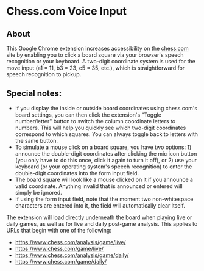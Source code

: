 # Chess.com Voice Input

## About

This Google Chrome extension increases accessibility on the [chess.com](https://www.chess.com/) site by enabling you to click a board square via your browser's speech recognition or your keyboard. A two-digit coordinate system is used for the move input (a1 = 11, b3 = 23, c5 = 35, etc.), which is straightforward for speech recognition to pickup. 

## Special notes:

- If you display the inside or outside board coordinates using chess.com's board settings, you can then click the extension's "Toggle number/letter" button to switch the column coordinate letters to numbers. This will help you quickly see which two-digit coordinates correspond to which squares. You can always toggle back to letters with the same button.
- To simulate a mouse click on a board square, you have two options: 1) announce the double-digit coordinates after clicking the mic icon button (you only have to do this once, click it again to turn it off), or 2) use your keyboard (or your operating system's speech recognition) to enter the double-digit coordinates into the form input field. 
- The board square will look like a mouse clicked on it if you announce a valid coordinate. Anything invalid that is announced or entered will simply be ignored.
- If using the form input field, note that the moment two non-whitespace characters are entered into it, the field will automatically clear itself. 

The extension will load directly underneath the board when playing live or daily games, as well as for live and daily post-game analysis. This applies to URLs that begin with one of the following: 

- https://www.chess.com/analysis/game/live/
- https://www.chess.com/game/live/
- https://www.chess.com/analysis/game/daily/
- https://www.chess.com/game/daily/















 
